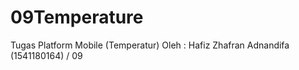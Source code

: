 # 09Temperature
Tugas Platform Mobile (Temperatur) Oleh : Hafiz Zhafran Adnandifa (1541180164)  / 09
